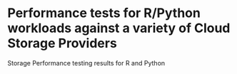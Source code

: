 # Performance tests for R/Python workloads against a variety of Cloud Storage Providers
Storage Performance testing results for R and Python
